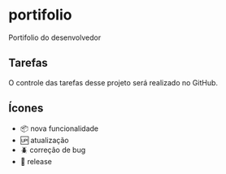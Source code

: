# portifolio

Portifolio do desenvolvedor

## Tarefas

O controle das tarefas desse projeto será realizado no GitHub.

## Ícones
 
- :package: nova funcionalidade
- :up: atualização
- :beetle: correção de bug
- :checkered_flag: release
 
